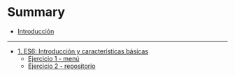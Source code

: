 # Summary

* [Introducción](intro.md)

----

* [1. ES6: Introducción y características básicas](1_es6_introduccion-y-caracteristicas-basicas.md)
  * [Ejercicio 1 - menú](ejercicios/1_1_menu.md)
  * [Ejercicio 2 - repositorio](ejercicios/1_2_repositorios.md)
